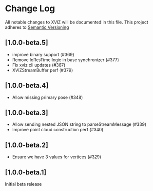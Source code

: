 # Change Log

All notable changes to XVIZ will be documented in this file. This project adheres to
[Semantic Versioning](http://semver.org/spec/v2.0.0.html)

## [1.0.0-beta.5]

- improve binary support (#369)
- Remove loResTime logic in base synchronizer (#377)
- Fix xviz cli updates (#367)
- XVIZStreamBuffer perf (#379)

## [1.0.0-beta.4]

- Allow missing primary pose (#348)

## [1.0.0-beta.3]

- Allow sending nested JSON string to parseStreamMessage (#339)
- Improve point cloud construction perf (#340)

## [1.0.0-beta.2]

- Ensure we have 3 values for vertices (#329)

## [1.0.0-beta.1]

Initial beta release
